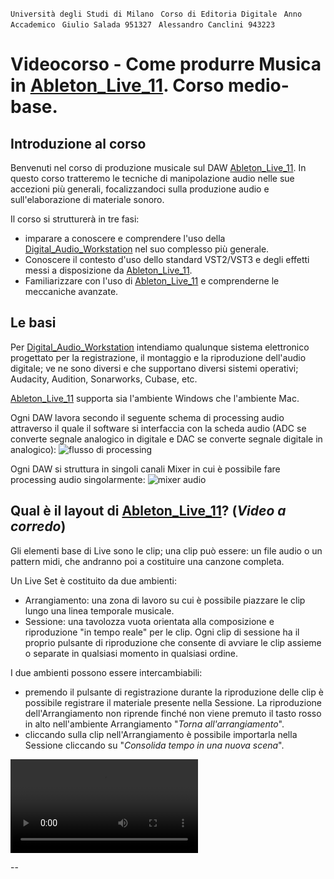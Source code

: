 
`` Università degli Studi di Milano ``
`` Corso di Editoria Digitale`` 
`` Anno Accademico``
`` Giulio Salada 951327`` 
`` Alessandro Canclini 943223`` 



# Videocorso - Come produrre Musica in [Ableton_Live_11]. Corso medio-base.

## Introduzione al corso

Benvenuti nel corso di produzione musicale sul DAW [Ableton_Live_11].
In questo corso tratteremo le tecniche di manipolazione audio nelle sue accezioni più generali, focalizzandoci sulla produzione audio e sull'elaborazione di materiale sonoro.

Il corso si strutturerà in tre fasi: 
- imparare a conoscere e comprendere l'uso della [Digital_Audio_Workstation] nel suo complesso più generale.
- Conoscere il contesto d'uso dello standard VST2/VST3 e degli effetti messi a disposizione da [Ableton_Live_11].
- Familiarizzare con l'uso di [Ableton_Live_11] e comprenderne le meccaniche avanzate.

## Le basi
Per [Digital_Audio_Workstation] intendiamo qualunque sistema elettronico progettato per la registrazione, il montaggio e la riproduzione dell'audio digitale; ve ne sono diversi e che supportano diversi sistemi operativi; Audacity, Audition, Sonarworks, Cubase, etc.

[Ableton_Live_11] supporta sia l'ambiente Windows che l'ambiente Mac.

Ogni DAW lavora secondo il seguente schema di processing audio attraverso il quale il software si interfaccia con la scheda audio (ADC se converte segnale analogico in digitale e DAC se converte segnale digitale in analogico):
![flusso di processing](img/1procDAW.jpeg)

Ogni DAW si struttura in singoli canali Mixer in cui è possibile fare processing audio singolarmente:
![mixer audio](img/1mixerDAW.jpeg)

## Qual è il layout di [Ableton_Live_11]?  (_Video a corredo_)

Gli elementi base di Live sono le clip; una clip può essere: un file audio o un pattern midi, che andranno poi a costituire una canzone completa. 

Un Live Set è costituito da due ambienti: 
- Arrangiamento: una zona di lavoro su cui è possibile piazzare le clip lungo una linea temporale musicale. 
- Sessione: una tavolozza vuota orientata alla composizione e riproduzione "in tempo reale" per le clip. 
Ogni clip di sessione ha il proprio pulsante di riproduzione che consente di avviare le clip assieme o separate in qualsiasi momento in qualsiasi ordine.

I due ambienti possono essere intercambiabili: 
- premendo il pulsante di registrazione durante la riproduzione delle clip è possibile registrare il materiale presente nella Sessione. La riproduzione dell'Arrangiamento non riprende finché non viene premuto il tasto rosso in alto nell'ambiente Arrangiamento "_Torna all'arrangiamento_".
- cliccando sulla clip nell'Arrangiamento è possibile importarla nella Sessione cliccando su "_Consolida tempo in una nuova scena_". 


![](video/MyVideo.mp4)


[Digital_Audio_Workstation]: https://it.wikipedia.org/wiki/Workstation_audio_digitale
[Ableton_Live_11]: https://www.ableton.com/en/live
[Ableton]: https://www.ableton.com/
[Manuale_Ableton]: https://help.ableton.com/hc/en-us/articles/206769450-Live-Manual
--
